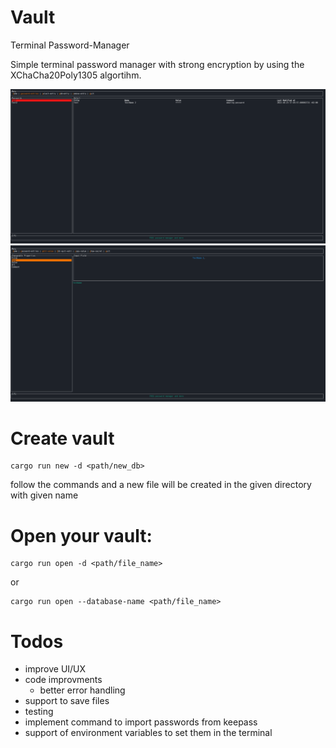 # Vault
Terminal Password-Manager

Simple terminal password manager with strong encryption by using the XChaCha20Poly1305 algortihm.

<img src="./assets/demo_overview.png" alt="Demo Overview">


<img src="./assets/demo_edit.png" alt="Demo edit entry">

# Create vault
```
cargo run new -d <path/new_db>
```
follow the commands and a new file will be created in the given directory with given name

# Open your vault:
```
cargo run open -d <path/file_name>
```
or 
```
cargo run open --database-name <path/file_name>
```

# Todos
- improve UI/UX
- code improvments
    - better error handling
- support to save files
- testing
- implement command to import passwords from keepass
- support of environment variables to set them in the terminal 